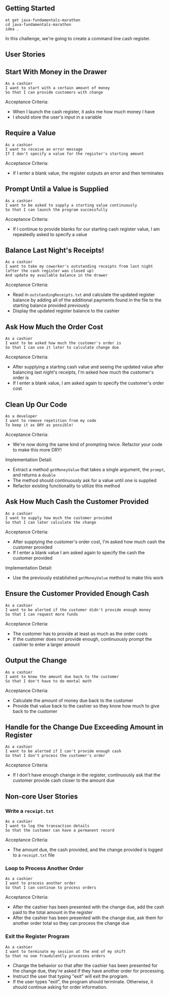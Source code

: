 ## Getting Started

```no-highlight
et get java-fundamentals-marathon
cd java-fundamentals-marathon
idea .
```

In this challenge, we're going to create a command line cash register.

## User Stories

## Start With Money in the Drawer

```no-highlight
As a cashier
I want to start with a certain amount of money
So that I can provide customers with change
```

Acceptance Criteria:

- When I launch the cash register, it asks me how much money I have
- I should store the user's input in a variable

## Require a Value

```no-highlight
As a cashier
I want to receive an error message
If I don't specify a value for the register's starting amount
```

Acceptance Criteria:

- If I enter a blank value, the register outputs an error and then terminates

## Prompt Until a Value is Supplied

```no-highlight
As a cashier
I want to be asked to supply a starting value continuously
So that I can launch the program successfully
```

Acceptance Criteria:

- If I continue to provide blanks for our starting cash register value, I am repeatedly asked to specify a value

## Balance Last Night's Receipts!

```no-highlight
As a cashier
I want to take my coworker's outstanding receipts from last night (after the cash register was closed up)
And update my available balance in the drawer
```

Acceptance Criteria:

- Read in `outstandingReceipts.txt` and calculate the updated register balance by adding all of the additional payments found in the file to the starting balance provided previously
- Display the updated register balance to the cashier

## Ask How Much the Order Cost

```no-highlight
As a cashier
I want to be asked how much the customer's order is
So that I can use it later to calculate change due
```

Acceptance Criteria:

- After supplying a starting cash value and seeing the updated value after balancing last night's receipts, I'm asked how much the customer's order is
- If I enter a blank value, I am asked again to specify the customer's order cost

## Clean Up Our Code

```no-highlight
As a developer
I want to remove repetition from my code
To keep it as DRY as possible!
```

Acceptance Criteria:

- We're now doing the same kind of prompting twice. Refactor your code to make this more DRY!

Implementation Detail:

- Extract a method `getMoneyValue` that takes a single argument, the `prompt`, and returns a `double`
- The method should continuously ask for a value until one is supplied
- Refactor existing functionality to utilize this method

## Ask How Much Cash the Customer Provided

```no-highlight
As a cashier
I want to supply how much the customer provided
So that I can later calculate the change
```

Acceptance Criteria:

- After supplying the customer's order cost, I'm asked how much cash the customer provided
- If I enter a blank value I am asked again to specify the cash the customer provided

Implementation Detail:

- Use the previously established `getMoneyValue` method to make this work

## Ensure the Customer Provided Enough Cash

```no-highlight
As a cashier
I want to be alerted if the customer didn't provide enough money
So that I can request more funds
```

Acceptance Criteria:

- The customer has to provide at least as much as the order costs
- If the customer does not provide enough, continuously prompt the cashier to enter a larger amount

## Output the Change

```no-highlight
As a cashier
I want to know the amount due back to the customer
So that I don't have to do mental math
```

Acceptance Criteria:

- Calculate the amount of money due back to the customer
- Provide that value back to the cashier so they know how much to give back to the customer

## Handle for the Change Due Exceeding Amount in Register

```no-highlight
As a cashier
I want to be alerted if I can't provide enough cash
So that I don't process the customer's order
```

Acceptance Criteria:

- If I don't have enough change in the register, continuously ask that the customer provide cash closer to the amount due

## Non-core User Stories

### Write a `receipt.txt`

```no-highlight
As a cashier
I want to log the transaction details
So that the customer can have a permanent record
```

Acceptance Criteria:

- The amount due, the cash provided, and the change provided is logged to a `receipt.txt` file

### Loop to Process Another Order

```no-highlight
As a cashier
I want to process another order
So that I can continue to process orders
```

Acceptance Criteria:

- After the cashier has been presented with the change due, add the cash paid to the total amount in the register
- After the cashier has been presented with the change due, ask them for another order total so they can process the change due

### Exit the Register Program

```no-highlight
As a cashier
I want to terminate my session at the end of my shift
So that no one fraudulently processes orders
```

- Change the behavior so that after the cashier has been presented for the change due, they're asked if they have another order for processing.
- Instruct the user that typing "exit" will exit the program.
- If the user types "exit", the program should terminate. Otherwise, it should continue asking for order information.
